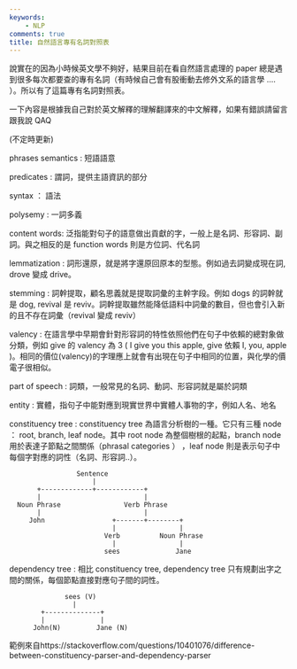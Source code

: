 ```yaml
---
keywords:
    - NLP
comments: true
title: 自然語言專有名詞對照表
---
```


說實在的因為小時候英文學不夠好，結果目前在看自然語言處理的 paper 總是遇到很多每次都要查的專有名詞（有時候自己會有股衝動去修外文系的語言學 .... ）。所以有了這篇專有名詞對照表。

一下內容是根據我自己對於英文解釋的理解翻譯來的中文解釋，如果有錯誤請留言跟我說 QAQ

(不定時更新)

phrases semantics : 短語語意

predicates : 謂詞，提供主語資訊的部分

syntax ： 語法

polysemy : 一詞多義

content words: 泛指能對句子的語意做出貢獻的字，一般上是名詞、形容詞、副詞。與之相反的是 function words 則是方位詞、代名詞

lemmatization : 詞形還原，就是將字還原回原本的型態。例如過去詞變成現在詞, drove 變成 drive。

stemming : 詞幹提取，顧名思義就是提取詞彙的主幹字段。例如 dogs 的詞幹就是 dog, revival 是 reviv。詞幹提取雖然能降低語料中詞彙的數目，但也會引入新的且不存在詞彙（revival 變成 reviv）

valency : 在語言學中早期會針對形容詞的特性依照他們在句子中依賴的總對象做分類，例如 give 的 valency 為 3 ( I give you this apple, give 依賴 I, you, apple )。相同的價位(valency)的字理應上就會有出現在句子中相同的位置，與化學的價電子很相似。

part of speech : 詞類，一般常見的名詞、動詞、形容詞就是屬於詞類

entity : 實體，指句子中能對應到現實世界中實體人事物的字，例如人名、地名

constituency tree :  constituency tree 為語言分析樹的一種。它只有三種 node ： root,  branch, leaf node。其中 root node 為整個樹根的起點，branch node 用於表達子節點之間關係（phrasal categories ） ，leaf node 則是表示句子中每個字對應的詞性（名詞、形容詞..）。


                     Sentence
                         |
           +-------------+------------+
           |                          |
      Noun Phrase                Verb Phrase
           |                          |
         John                 +-------+--------+
                              |                |
                            Verb          Noun Phrase
                              |                |
                            sees              Jane

dependency tree : 相比 constituency tree, dependency tree 只有規劃出字之間的關係，每個節點直接對應句子間的詞性。

                  sees (V)
                    |
            +--------------+
            |              |
          John(N)         Jane (N)

範例來自https://stackoverflow.com/questions/10401076/difference-between-constituency-parser-and-dependency-parser


